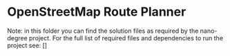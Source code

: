 # OpenStreetMap Route Planner

Note: in this folder you can find the solution files as required by the nano-degree project. 
For the full list of required files and dependencies to run the project see: [] 

